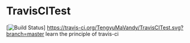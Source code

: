 # TravisCITest
[![Build Status](https://travis-ci.org/TengyuMaVandy/TravisCITest.svg?branch=master)]
https://travis-ci.org/TengyuMaVandy/TravisCITest.svg?branch=master
learn the principle of travis-ci
